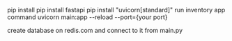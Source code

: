 pip install
    pip install fastapi
    pip install "uvicorn[standard]"
run inventory app command
    uvicorn main:app --reload --port={your port}

create database on redis.com and connect to it from main.py